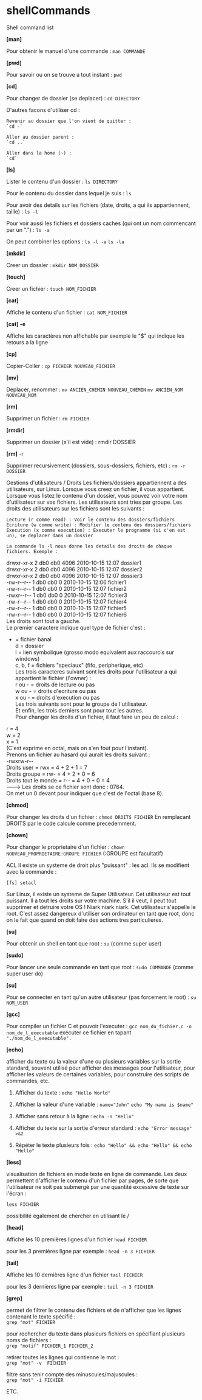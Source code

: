 # shellCommands
Shell command list

**[man]**

Pour obtenir le manuel d'une commande :
`man COMMANDE `


**[pwd]**

Pour savoir ou on se trouve a tout instant :
`pwd`


**[cd]**

Pour changer de dossier (se deplacer) :
`cd DIRECTORY`

D'autres facons d'utiliser cd :

    Revenir au dossier que l'on vient de quitter :
    `cd -`

    Aller au dossier parent :
    `cd ..`

    Aller dans la home (~) :
    `cd`


**[ls]**

Lister le contenu d'un dossier :
`ls DIRECTORY`

Pour le contenu du dossier dans lequel je suis :
`ls`

Pour avoir des details sur les fichiers (date, droits, a qui ils appartiennent, taille) :
`ls -l`

Pour voir aussi les fichiers et dossiers caches (qui ont un nom commencant par un ".") :
`ls -a`

On peut combiner les options :
`ls -l -a`
`ls -la`


**[mkdir]**

Creer un dossier :
`mkdir NOM_DOSSIER`


**[touch]**

Creer un fichier :
`touch NOM_FICHIER`


**[cat]**

Affiche le contenu d'un fichier :
`cat NOM_FICHIER`


**[cat] -e**

Affiche les caractères non affichable
par exemple le "$" qui indique les retours a la ligne 


**[cp]**

Copier-Coller :
`cp FICHIER NOUVEAU_FICHIER`


**[mv]**

Deplacer, renommer :
`mv ANCIEN_CHEMIN NOUVEAU_CHEMIN`
`mv ANCIEN_NOM NOUVEAU_NOM`


**[rm]**

Supprimer un fichier :
`rm FICHIER`


**[rmdir]**

Supprimer un dossier (s'il est vide) :
rmdir DOSSIER


**[rm]** -r

Supprimer recursivement (dossiers, sous-dossiers, fichiers, etc) :
`rm -r DOSSIER`

Gestions d'utilisateurs / Droits
Les fichiers/dossiers appartiennent a des utilisateurs, sur Linux.
Lorsque vous creez un fichier, il vous appartient.
Lorsque vous listez le contenu d'un dossier, vous pouvez voir votre nom d'utilisateur sur vos fichiers.
Les utilisateurs sont tries par groupe.
Les droits des utilisateurs sur les fichiers sont les suivants :

    Lecture (r comme read) : Voir le contenu des dossiers/fichiers
    Ecriture (w comme write) : Modifier le contenu des dossiers/fichiers
    Execution (x comme execution) : Executer le programme (si c'en est un), se deplacer dans un dossier
    
    La commande ls -l nous donne les details des droits de chaque fichiers. Exemple :

drwxr-xr-x 2 db0 db0 4096 2010-10-15 12:07 dossier1  
drwxr-xr-x 2 db0 db0 4096 2010-10-15 12:07 dossier2  
drwxr-xr-x 2 db0 db0 4096 2010-10-15 12:07 dossier3  
-rw-r--r-- 1 db0 db0    0 2010-10-15 12:06 fichier1  
-rw-r--r-- 1 db0 db0    0 2010-10-15 12:07 fichier2  
-rwxr--r-- 1 db0 db0    0 2010-10-15 12:07 fichier3  
-rw-r--r-- 1 db0 db0    0 2010-10-15 12:07 fichier4  
-rw-r--r-- 1 db0 db0    0 2010-10-15 12:07 fichier5  
-rw-r--r-- 1 db0 db0    0 2010-10-15 12:07 fichier6  
Les droits sont tout a gauche.  
Le premier caractere indique quel type de fichier c'est :  

- = fichier banal  
d = dossier  
l = lien symbolique (grosso modo equivalent aux raccourcis sur windows)  
c, b, f = fichiers "speciaux" (fifo, peripherique, etc)  
Les trois caracteres suivant sont les droits pour l'utilisateur a qui appartient le fichier   (l'owner) :  
r ou - = droits de lecture ou pas  
w ou - = droits d'ecriture ou pas  
x ou - = droits d'execution ou pas  
Les trois suivants sont pour le groupe de l'utilisateur.  
Et enfin, les trois derniers sont pour tout les autres.  
Pour changer les droits d'un fichier, il faut faire un peu de calcul :  

r = 4  
w = 2  
x = 1  
(C'est exprime en octal, mais on s'en fout pour l'instant).  
Prenons un fichier au hasard qui aurait les droits suivant :  
-rwxrw-r--  
Droits user = rwx = 4 + 2 + 1 = 7  
Droits groupe = rw- = 4 + 2 + 0 = 6  
Droits tout le monde = r-- = 4 + 0 + 0 = 4  
---> Les droits se ce fichier sont donc : 0764.  
On met un 0 devant pour indiquer que c'est de l'octal (base 8).  


**[chmod]**

Pour changer les droits d'un fichier :
`chmod DROITS FICHIER`
En remplacant DROITS par le code calcule comme precedemment.


**[chown]**

Pour changer le proprietaire d'un fichier :
`chown NOUVEAU_PROPRIETAIRE:GROUPE FICHIER`
(:GROUPE est facultatif)

ACL
Il existe un systeme de droit plus "puissant" : les acl. Ils se modifient avec la commande :

`[fs] setacl`

Sur Linux, il existe un systeme de Super Utilisateur.
Cet utilisateur est tout puissant. Il a tout les droits sur votre machine.
S'il il veut, il peut tout supprimer et detruire votre OS ! Niark niark niark.
Cet utilisateur s'appelle le root.
C'est assez dangereux d'utiliser son ordinateur en tant que root, donc on le fait que quand on doit faire des actions tres particulieres.
  
  
**[su]**

Pour obtenir un shell en tant que root :
`su`
(comme super user)


**[sudo]**

Pour lancer une seule commande en tant que root :
    `sudo COMMANDE`
(comme super user do)


**[su]**

Pour se connecter en tant qu'un autre utilisateur (pas forcement le root) :
`su NOM_USER`


**[gcc]**

Pour compiler un fichier C et pouvoir l'executer :
`gcc nom_du_fichier.c -o nom_de_l_executable`
exécuter ce fichier en tapant `"./nom_de_l_executable".`


**[echo]**

afficher du texte ou la valeur d'une ou plusieurs variables sur la sortie standard, souvent   utilisé pour afficher des messages pour l'utilisateur, pour afficher les valeurs de certaines   variables, pour construire des scripts de commandes, etc.  

 1. Afficher du texte :
`echo "Hello World"`

2. Afficher la valeur d'une variable :
`name="John"`
`echo "My name is $name"`

3. Afficher sans retour à la ligne :
`echo -n "Hello"`

4. Afficher du texte sur la sortie d'erreur standard :
`echo "Error message" >&2`

5. Répéter le texte plusieurs fois :
`echo "Hello" && echo "Hello" && echo "Hello"`


**[less]**

 visualisation de fichiers en mode texte en ligne de commande. Les deux permettent d'afficher le  contenu d'un fichier par pages, de sorte que l'utilisateur ne soit pas submergé par une quantité excessive de texte sur l'écran : 

`less FICHIER`

possibilité également de chercher en utilisant le / 


**[head]**

Affiche les 10 premières lignes d'un fichier
`head FICHIER`

pour les 3 premières ligne par exemple :
`head -n 3 FICHIER`


**[tail]**

Affiche les 10 dernières ligne d'un fichier 
`tail FICHIER`

pour les 3 dernières ligne par exemple :
`tail -n 3 FICHIER`


**[grep]**

permet de filtrer le contenu des fichiers et de n'afficher que les lignes contenant le texte spécifié :  
`grep "mot" FICHIER`

pour rechercher du texte dans plusieurs fichiers en spécifiant plusieurs noms de fichiers :  
`grep "motif" FICHIER_1 FICHIER_2`

retirer toutes les lignes qui contienne le mot :  
`grep "mot" -v  FICHIER`

filtre sans tenir compte des minuscules/majuscules :   
`grep "mot" -i FICHIER`

ETC. 